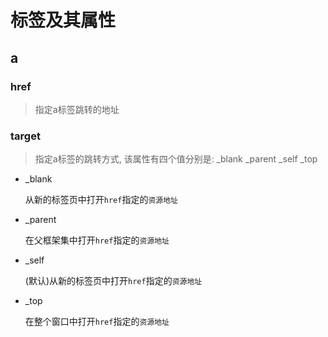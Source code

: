 # 标签及其属性

## a

### href

> 指定a标签跳转的地址

### target

> 指定a标签的跳转方式, 该属性有四个值分别是: _blank _parent _self _top

- _blank

  从新的标签页中打开`href`指定的`资源地址`

- _parent

  在父框架集中打开`href`指定的`资源地址`

- _self

  (默认)从新的标签页中打开`href`指定的`资源地址`

- _top

  在整个窗口中打开`href`指定的`资源地址`